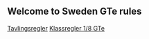 ## Welcome to Sweden GTe rules

<a href="Tavlingsregler.md">Tavlingsregler</a>
<a href="Tekniska-Regler.md">Klassregler 1/8 GTe</a>

